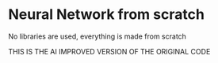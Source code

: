 # Neural Network from scratch
No libraries are used, everything is made from scratch

THIS IS THE AI IMPROVED VERSION OF THE ORIGINAL CODE
